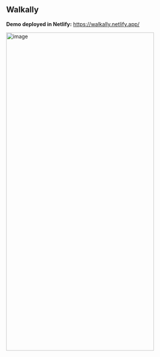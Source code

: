 ## Walkally

**Demo deployed in Netlify:** https://walkally.netlify.app/



<img width="397" height="857" alt="image" src="https://github.com/user-attachments/assets/697a57d9-804d-4810-8466-a2579088f83e" />
